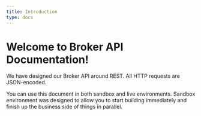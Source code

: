 ```yaml
---
title: Introduction
type: docs
---
```


# Welcome to Broker API Documentation!

We have designed our Broker API around REST. All HTTP requests are JSON-encoded.

You can use this document in both sandbox and live environments.
Sandbox environment was designed to allow you to start building immediately and finish up the business side of things in parallel.
